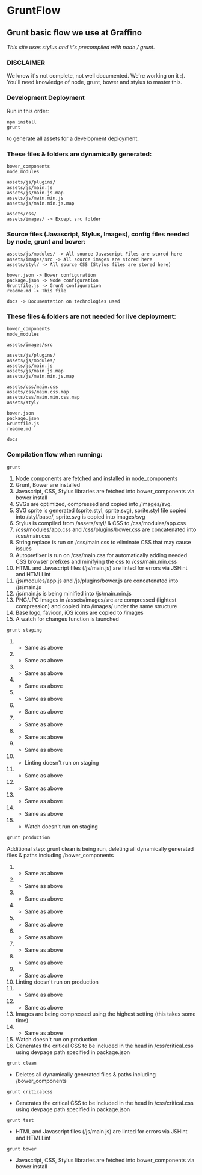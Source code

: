 # GruntFlow
## Grunt basic flow we use at Graffino ##
*This site uses stylus and it's precompiled with node / grunt.*

### DISCLAIMER ###
We know it's not complete, not well documented. We're working on it :). You'll need knowledge of node, grunt, bower and stylus to master this.

### Development Deployment ###

Run in this order:
```
npm install 
grunt 
```

to generate all assets for a development deployment.


### These files & folders are dynamically generated: ###

```
bower_components
node_modules

assets/js/plugins/ 
assets/js/main.js
assets/js/main.js.map
assets/js/main.min.js
assets/js/main.min.js.map

assets/css/
assets/images/ -> Except src folder

```

### Source files (Javascript, Stylus, Images), config files needed by node, grunt and bower: ###

```
assets/js/modules/ -> All source Javascript Files are stored here
assets/images/src -> All source images are stored here 
assets/styl/ -> All source CSS (Stylus files are stored here)

bower.json -> Bower configuration
package.json -> Node configuration
Gruntfile.js -> Grunt configuration
readme.md -> This file

docs -> Documentation on technologies used

```

### These files & folders are not needed for live deployment:

```
bower_components
node_modules

assets/images/src

assets/js/plugins/
assets/js/modules/
assets/js/main.js
assets/js/main.js.map
assets/js/main.min.js.map

assets/css/main.css
assets/css/main.css.map
assets/css/main.min.css.map
assets/styl/

bower.json
package.json
Gruntfile.js
readme.md

docs

```

### Compilation flow when running: ###

```
grunt 
```

1. Node components are fetched and installed in node_components
2. Grunt, Bower are installed
3. Javascript, CSS, Stylus libraries are fetched into bower_components via bower install
4. SVGs are optimized, compressed and copied into /images/svg. 
5. SVG sprite is generated (sprite.styl, sprite.svg), sprite.styl file copied into /styl/base/, sprite.svg is copied into images/svg
6. Stylus is compiled from /assets/styl/ & CSS to /css/modules/app.css
7. /css/modules/app.css and /css/plugins/bower.css are concatenated into /css/main.css
8. String replace is run on /css/main.css to eliminate CSS that may cause issues
9. Autoprefixer is run on /css/main.css for automatically adding needed CSS browser prefixes and minifying the css to /css/main.min.css
10. HTML and Javascript files (/js/main.js) are linted for errors via JSHint and HTMLLint
11. /js/modules/app.js and /js/plugins/bower.js are concatenated into /js/main.js
12. /js/main.js is being minified into /js/main.min.js
13. PNG/JPG Images in /assets/images/src are compressed (lightest compression) and copied into /images/ under the same structure
14. Base logo, favicon, iOS icons are copied to /images
15. A watch for changes function is launched

```
grunt staging
```

1. - Same as above
2. - Same as above
3. - Same as above
4. - Same as above
5. - Same as above
6. - Same as above
7. - Same as above
8. - Same as above
9. - Same as above
10. - Linting doesn't run on staging
11. - Same as above
12. - Same as above
13. - Same as above
14. - Same as above
15. - Watch doesn't run on staging

```
grunt production
```
Additional step: grunt clean is being run, deleting all dynamically generated files & paths including /bower_components

1. - Same as above
2. - Same as above
3. - Same as above
4. - Same as above
5. - Same as above
6. - Same as above
7. - Same as above
8. - Same as above
9. - Same as above
10. Linting doesn't run on production
11. - Same as above
12. - Same as above
13. Images are being compressed using the highest setting (this takes some time)
14. - Same as above
15. Watch doesn't run on production
16. Generates the critical CSS to be included in the head in /css/critical.css using devpage path specified in package.json


```
grunt clean
```
* Deletes all dynamically generated files & paths including /bower_components

```
grunt criticalcss
```
* Generates the critical CSS to be included in the head in /css/critical.css using devpage path specified in package.json

```
grunt test
```
* HTML and Javascript files (/js/main.js) are linted for errors via JSHint and HTMLLint

```
grunt bower
```
* Javascript, CSS, Stylus libraries are fetched into bower_components via bower install